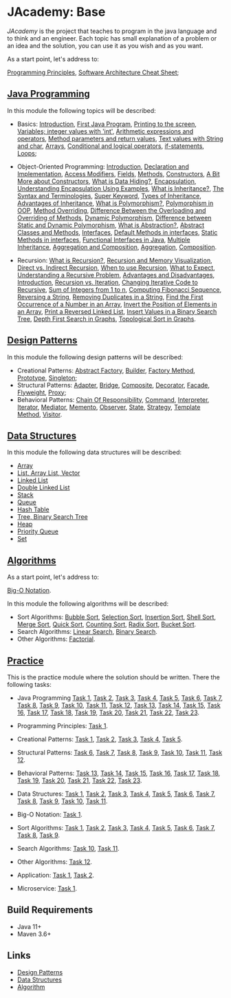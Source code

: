 # JAcademy: Base

<i>JAcademy</i> is the project that teaches to program in the java language and to think and an engineer.
Each topic has small explanation of a problem or an idea and the solution, you can use it as you wish and as you want.

As a start point, let's address to:

[Programming Principles](doc/principles.md "Programming Principles"),
[Software Architecture Cheat Sheet](doc/sa-cheat-sheet.md "Software Architecture Cheat Sheet");

## [Java Programming](java-programming/README.md "The java programming chapter")

In this module the following topics will be described:

* Basics:
[Introduction](java-programming/doc/basics/chapter_1.md "Introduction"),
[First Java Program](java-programming/doc/basics/chapter_2.md "First Java Program"),
[Printing to the screen](java-programming/doc/basics/chapter_3.md "Printing to the screen"),
[Variables; integer values with 'int'](java-programming/doc/basics/chapter_4.md "Variables; integer values with 'int'"),
[Arithmetic expressions and operators](java-programming/doc/basics/chapter_5.md "Arithmetic expressions and operators"),
[Method parameters and return values](java-programming/doc/basics/chapter_6.md "Method parameters and return values"),
[Text values with String and char](java-programming/doc/basics/chapter_7.md "Text values with String and char"),
[Arrays](java-programming/doc/basics/chapter_8.md "Arrays"),
[Conditional and logical operators](java-programming/doc/basics/chapter_9.md "Conditional and logical operators"),
[if-statements](java-programming/doc/basics/chapter_10.md "if-statements"),
[Loops](java-programming/doc/basics/chapter_11.md "Loops");

* Object-Oriented Programming:
[Introduction](java-programming/doc/oop/chapter_1.md "Introduction to Classes"),
[Declaration and Implementation](java-programming/doc/oop/chapter_2.md "Declaration and Implementation"),
[Access Modifiers](java-programming/doc/oop/chapter_3.md "Access Modifiers"),
[Fields](java-programming/doc/oop/chapter_4.md "Fields"),
[Methods](java-programming/doc/oop/chapter_5.md "Methods"),
[Constructors](java-programming/doc/oop/chapter_6.md "Constructors"),
[A Bit More about Constructors](java-programming/doc/oop/chapter_7.md "A Bit More about Constructors"),
[What is Data Hiding?](java-programming/doc/oop/chapter_8.md "What is Data Hiding?"),
[Encapsulation](java-programming/doc/oop/chapter_9.md "Encapsulation"),
[Understanding Encapsulation Using Examples](java-programming/doc/oop/chapter_10.md 
  "Understanding Encapsulation Using Examples"),
[What is Inheritance?](java-programming/doc/oop/chapter_11.md "What is Inheritance?"),
[The Syntax and Terminologies](java-programming/doc/oop/chapter_12.md "The Syntax and Terminologies"),
[Super Keyword](java-programming/doc/oop/chapter_13.md "Super Keyword"),
[Types of Inheritance](java-programming/doc/oop/chapter_14.md "Types of Inheritance"),
[Advantages of Inheritance](java-programming/doc/oop/chapter_15.md "Advantages of Inheritance"),
[What is Polymorphism?](java-programming/doc/oop/chapter_16.md "What is Polymorphism?"),
[Polymorphism in OOP](java-programming/doc/oop/chapter_17.md "Polymorphism in OOP"),
[Method Overriding](java-programming/doc/oop/chapter_18.md "Method Overriding"),
[Difference Between the Overloading and Overriding of Methods](java-programming/doc/oop/chapter_19.md
    "Difference Between the Overloading and Overriding of Methods"),
[Dynamic Polymorphism](java-programming/doc/oop/chapter_20.md "Dynamic Polymorphism"),
[Difference between Static and Dynamic Polymorphism](java-programming/doc/oop/chapter_21.md
    "Difference between Static and Dynamic Polymorphism"),
[What is Abstraction?](java-programming/doc/oop/chapter_22.md "What is Abstraction?"),
[Abstract Classes and Methods](java-programming/doc/oop/chapter_23.md "Abstract Classes and Methods"),
[Interfaces](java-programming/doc/oop/chapter_24.md "Interfaces"),
[Default Methods in interfaces](java-programming/doc/oop/chapter_25.md "Default Methods in interfaces"),
[Static Methods in interfaces](java-programming/doc/oop/chapter_26.md "Static Methods in interfaces"),
[Functional Interfaces in Java](java-programming/doc/oop/chapter_27.md "Functional Interfaces in Java"),
[Multiple Inheritance](java-programming/doc/oop/chapter_28.md "Multiple Inheritance"),
[Aggregation and Composition](java-programming/doc/oop/chapter_29.md "Aggregation and Composition"),
[Aggregation](java-programming/doc/oop/chapter_30.md "Aggregation"),
[Composition](java-programming/doc/oop/chapter_31.md "Composition").

* Recursion:
[What is Recursion?](java-programming/doc/recursion/chapter_1.md "What is Recursion?"),
[Recursion and Memory Visualization](java-programming/doc/recursion/chapter_2.md "Recursion and Memory Visualization"),
[Direct vs. Indirect Recursion](java-programming/doc/recursion/chapter_3.md "Direct vs. Indirect Recursion"),
[When to use Recursion](java-programming/doc/recursion/chapter_4.md "When to use Recursion"),
[What to Expect](java-programming/doc/recursion/chapter_5.md "What to Expect"),
[Understanding a Recursive Problem](java-programming/doc/recursion/chapter_6.md "Understanding a Recursive Problem"),
[Advantages and Disadvantages](java-programming/doc/recursion/chapter_7.md "Advantages and Disadvantages"),
[Introduction](java-programming/doc/recursion/chapter_8.md "Introduction"),
[Recursion vs. Iteration](java-programming/doc/recursion/chapter_9.md "Recursion vs. Iteration"),
[Changing Iterative Code to Recursive](java-programming/doc/recursion/chapter_10.md "Changing Iterative Code to Recursive"),
[Sum of Integers from 1 to n](java-programming/doc/recursion/chapter_11.md "Sum of Integers from 1 to n"),
[Computing Fibonacci Sequence](java-programming/doc/recursion/chapter_12.md "Computing Fibonacci Sequence"),
[Reversing a String](java-programming/doc/recursion/chapter_13.md "Reversing a String"),
[Removing Duplicates in a String](java-programming/doc/recursion/chapter_14.md "Removing Duplicates in a String"),
[Find the First Occurrence of a Number in an Array](java-programming/doc/recursion/chapter_15.md
    "Find the First Occurrence of a Number in an Array"),
[Invert the Position of Elements in an Array](java-programming/doc/recursion/chapter_16.md 
    "Invert the Position of Elements in an Array"),
[Print a Reversed Linked List](java-programming/doc/recursion/chapter_17.md "Print a Reversed Linked List"),
[Insert Values in a Binary Search Tree](java-programming/doc/recursion/chapter_18.md "Insert Values in a Binary Search Tree"),
[Depth First Search in Graphs](java-programming/doc/recursion/chapter_19.md "Depth First Search in Graphs"),
[Topological Sort in Graphs](java-programming/doc/recursion/chapter_20.md "Topological Sort in Graphs").

## [Design Patterns](design-patterns/README.md "The design patterns chapter")

In this module the following design patterns will be described:

* Creational Patterns: 
[Abstract Factory](design-patterns/doc/abstract-factory.md "The abstract factory chapter"), 
[Builder](design-patterns/doc/builder.md "The builder chapter"), 
[Factory Method](design-patterns/doc/factory-method.md "The factory method chapter"), 
[Prototype](design-patterns/doc/prototype.md "The prototype chapter"), 
[Singleton](design-patterns/doc/singleton.md "The singleton chapter"); 
* Structural Patterns: 
[Adapter](design-patterns/doc/adapter.md "The adapter chapter"), 
[Bridge](design-patterns/doc/bridge.md "The bridge chapter"), 
[Composite](design-patterns/doc/composite.md "The composite chapter"), 
[Decorator](design-patterns/doc/decorator.md "The decorator chapter"), 
[Facade](design-patterns/doc/facade.md "The facade chapter"), 
[Flyweight](design-patterns/doc/flyweight.md "The flyweight chapter"), 
[Proxy](design-patterns/doc/proxy.md "The proxy chapter"); 
* Behavioral Patterns: 
[Chain Of Responsibility](design-patterns/doc/chain-of-responsibility.md "The chain of responsibility chapter"), 
[Command](design-patterns/doc/command.md "The command chapter"), 
[Interpreter](design-patterns/doc/interpreter.md "The interpreter chapter"), 
[Iterator](design-patterns/doc/iterator.md "The iterator chapter"), 
[Mediator](design-patterns/doc/mediator.md "The mediator chapter"),
[Memento](design-patterns/doc/memento.md "The memento chapter"), 
[Observer](design-patterns/doc/observer.md "The observer chapter"), 
[State](design-patterns/doc/state.md "The state chapter"),
[Strategy](design-patterns/doc/strategy.md "The strategy chapter"), 
[Template Method](design-patterns/doc/template-method.md "The template method chapter"), 
[Visitor](design-patterns/doc/visitor.md "The visitor chapter").

## [Data Structures](data-structures/README.md "The data structures chapter")

In this module the following data structures will be described:

* [Array](data-structures/doc/array.md "The array chapter")
* [List, Array List, Vector](data-structures/doc/list-array-list-vector.md "The list, array list, vector chapter")
* [Linked List](data-structures/doc/linked-list.md "The linked list chapter")
* [Double Linked List](data-structures/doc/double-linked-list.md "The double linked list chapter")
* [Stack](data-structures/doc/stack.md "The stack chapter")
* [Queue](data-structures/doc/queue.md "The queue chapter")
* [Hash Table](data-structures/doc/hash-table.md "The hash table chapter")
* [Tree, Binary Search Tree](data-structures/doc/tree-binary-search-tree.md "The tree, binary search tree chapter")
* [Heap](data-structures/doc/heap.md "The heap chapter")
* [Priority Queue](data-structures/doc/priority-queue.md "The priority queue chapter")
* [Set](data-structures/doc/set.md "The set chapter")

## [Algorithms](algorithms/README.md "The algorithms chapter")

As a start point, let's address to:

[Big-O Notation](algorithms/doc/big-o-notation.md "Big-O Notation").

In this module the following algorithms will be described:

* Sort Algorithms: 
[Bubble Sort](algorithms/doc/bubble-sort.md "The bubble sort chapter"),
[Selection Sort](algorithms/doc/selection-sort.md "The selection sort chapter"),
[Insertion Sort](algorithms/doc/insertion-sort.md "The insertion sort chapter"),
[Shell Sort](algorithms/doc/shell-sort.md "The shell sort chapter"),
[Merge Sort](algorithms/doc/merge-sort.md "The merge sort chapter"),
[Quick Sort](algorithms/doc/quick-sort.md "The quick sort chapter"),
[Counting Sort](algorithms/doc/counting-sort.md "The counting sort chapter"),
[Radix Sort](algorithms/doc/radix-sort.md "The radix sort chapter"),
[Bucket Sort](algorithms/doc/bucket-sort.md "The bucket sort chapter").
* Search Algorithms:
[Linear Search](algorithms/doc/linear-search.md "The linear search chapter"),
[Binary Search](algorithms/doc/binary-search.md "The binary search chapter").
* Other Algorithms:
[Factorial](algorithms/doc/factorial.md "The factorial chapter").

## [Practice](practice/README.md "The practice chapter")

This is the practice module where the solution should be written. There the following tasks:

* Java Programming
[Task 1](practice/doc/basics/task1.md "Task 1"),
[Task 2](practice/doc/basics/task2.md "Task 2"),
[Task 3](practice/doc/basics/task3.md "Task 3"),
[Task 4](practice/doc/basics/task4.md "Task 4"),
[Task 5](practice/doc/basics/task5.md "Task 5"), 
[Task 6](practice/doc/basics/task6.md "Task 6"),
[Task 7](practice/doc/basics/task7.md "Task 7"),
[Task 8](practice/doc/oop/task8.md "Task 8"),
[Task 9](practice/doc/oop/task9.md "Task 9"),
[Task 10](practice/doc/oop/task10.md "Task 10"),
[Task 11](practice/doc/oop/task11.md "Task 11"),
[Task 12](practice/doc/oop/task12.md "Task 12"),
[Task 13](practice/doc/oop/task13.md "Task 13"),
[Task 14](practice/doc/recursion/task14.md "Task 14"),
[Task 15](practice/doc/recursion/task15.md "Task 15"),
[Task 16](practice/doc/recursion/task16.md "Task 16"),
[Task 17](practice/doc/recursion/task17.md "Task 17"),
[Task 18](practice/doc/recursion/task18.md "Task 18"),
[Task 19](practice/doc/data-structures/task19.md "Task 19"),
[Task 20](practice/doc/data-structures/task20.md "Task 20"),
[Task 21](practice/doc/data-structures/task21.md "Task 21"),
[Task 22](practice/doc/data-structures/task22.md "Task 22"),
[Task 23](practice/doc/data-structures/task23.md "Task 23").

* Programming Principles:
[Task 1](practice/doc/principles/task1.md "Task 1").

* Creational Patterns:
[Task 1](practice/doc/design-patterns/task1.md "Task 1"),
[Task 2](practice/doc/design-patterns/task2.md "Task 2"),
[Task 3](practice/doc/design-patterns/task3.md "Task 3"),
[Task 4](practice/doc/design-patterns/task4.md "Task 4"),
[Task 5](practice/doc/design-patterns/task5.md "Task 5").

* Structural Patterns:
[Task 6](practice/doc/design-patterns/task6.md "Task 6"),
[Task 7](practice/doc/design-patterns/task7.md "Task 7"),
[Task 8](practice/doc/design-patterns/task8.md "Task 8"),
[Task 9](practice/doc/design-patterns/task9.md "Task 9"),
[Task 10](practice/doc/design-patterns/task10.md "Task 10"),
[Task 11](practice/doc/design-patterns/task11.md "Task 11"),
[Task 12](practice/doc/design-patterns/task12.md "Task 12").

* Behavioral Patterns:
[Task 13](practice/doc/design-patterns/task13.md "Task 13"),
[Task 14](practice/doc/design-patterns/task14.md "Task 14"),
[Task 15](practice/doc/design-patterns/task15.md "Task 15"),
[Task 16](practice/doc/design-patterns/task16.md "Task 16"),
[Task 17](practice/doc/design-patterns/task17.md "Task 17"),
[Task 18](practice/doc/design-patterns/task18.md "Task 18"),
[Task 19](practice/doc/design-patterns/task19.md "Task 19"),
[Task 20](practice/doc/design-patterns/task20.md "Task 20"),
[Task 21](practice/doc/design-patterns/task21.md "Task 21"),
[Task 22](practice/doc/design-patterns/task22.md "Task 22"),
[Task 23](practice/doc/design-patterns/task23.md "Task 23").

* Data Structures:
[Task 1](practice/doc/data-structures/task1.md "Task 1"),
[Task 2](practice/doc/data-structures/task2.md "Task 2"),
[Task 3](practice/doc/data-structures/task3.md "Task 3"),
[Task 4](practice/doc/data-structures/task4.md "Task 4"),
[Task 5](practice/doc/data-structures/task5.md "Task 5"),
[Task 6](practice/doc/data-structures/task6.md "Task 6"),
[Task 7](practice/doc/data-structures/task7.md "Task 7"),
[Task 8](practice/doc/data-structures/task8.md "Task 8"),
[Task 9](practice/doc/data-structures/task9.md "Task 9"),
[Task 10](practice/doc/data-structures/task10.md "Task 10"),
[Task 11](practice/doc/data-structures/task11.md "Task 11").

* Big-O Notation:
[Task 1](practice/doc/big-o/task1.md "Task 1").

* Sort Algorithms:
[Task 1](practice/doc/algorithms/task1.md "Task 1"),
[Task 2](practice/doc/algorithms/task2.md "Task 2"),
[Task 3](practice/doc/algorithms/task3.md "Task 3"),
[Task 4](practice/doc/algorithms/task4.md "Task 4"),
[Task 5](practice/doc/algorithms/task5.md "Task 5"),
[Task 6](practice/doc/algorithms/task6.md "Task 6"),
[Task 7](practice/doc/algorithms/task7.md "Task 7"),
[Task 8](practice/doc/algorithms/task8.md "Task 8"),
[Task 9](practice/doc/algorithms/task9.md "Task 9").
* Search Algorithms:
[Task 10](practice/doc/algorithms/task10.md "Task 10"),
[Task 11](practice/doc/algorithms/task11.md "Task 11").
* Other Algorithms:
[Task 12](practice/doc/algorithms/task12.md "Task 12").

* Application:
[Task 1](practice/doc/app/task1.md "Task 1"),
[Task 2](practice/doc/library/task2.md "Task 2").

* Microservice:
[Task 1](practice/doc/microservice/task1.md "Task 1").

## Build Requirements

* Java 11+
* Maven 3.6+

## Links

* [Design Patterns](https://en.wikipedia.org/wiki/Design_Patterns "Design patterns in Wikipedia")
* [Data Structures](https://en.wikipedia.org/wiki/List_of_data_structures "Data structures in Wikipedia") 
* [Algorithm](https://en.wikipedia.org/wiki/Algorithm "Algorithm in Wikipedia") 